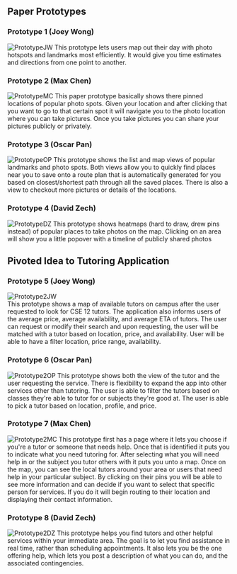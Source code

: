 ## Paper Prototypes

### Prototype 1 (Joey Wong)
![PrototypeJW](images/MapOut.jpg)
This prototype lets users map out their day with photo hotspots and landmarks most efficiently. It would give you time estimates and directions from one point to another.

### Prototype 2 (Max Chen)
![PrototypeMC](images/PhotoSpot.jpg)
This paper prototype basically shows there pinned locations of popular photo spots. Given your location and after clicking that you want to go to that certain spot it will navigate you to the photo location where you can take pictures. Once you take pictures you can share your pictures publicly or privately. 

### Prototype 3 (Oscar Pan)
![PrototypeOP](images/TripPlanner.JPG)
This prototype shows the list and map views of popular landmarks and photo spots. Both views allow you to quickly find places near you to save onto a route plan that is automatically generated for you based on closest/shortest path through all the saved places. There is also a view to checkout more pictures or details of the locations.

### Prototype 4 (David Zech)
![PrototypeDZ](images/PhotoHotspot.JPG)
This prototype shows heatmaps (hard to draw, drew pins instead) of popular places to take photos on the map. Clicking on an area will show you a little popover with a timeline of publicly shared photos

## Pivoted Idea to Tutoring Application

### Prototype 5 (Joey Wong)
![Prototype2JW](images/TutorApp.jpg)\
This prototype shows a map of available tutors on campus after the user requested to look for CSE 12 tutors. The application also informs users of the average price, average availability, and average ETA of tutors. The user can request or modify their search and upon requesting, the user will be matched with a tutor based on location, price, and availability. User will be able to have a filter location, price range, availability.


### Prototype 6 (Oscar Pan)
![Prototype2OP](images/PP-OP-Tutor.jpg)
This prototype shows both the view of the tutor and the user requesting the service. There is flexibility to expand the app into other services other than tutoring. The user is able to filter the tutors based on classes they're able to tutor for or subjects they're good at. The user is able to pick a tutor based on location, profile, and price.

### Prototype 7 (Max Chen)
![Prototype2MC](images/tutorFinding.jpg)
This prototype first has a page where it lets you choose if you're a tutor or someone that needs help. Once that is identified it puts you to indicate what you need tutoring for. After selecting what you will need help in or the subject you tutor others with it puts you unto a map. Once on the map, you can see the local tutors around your area or users that need help in your particular subject. By clicking on their pins you will be able to see more information and can decide if you want to select that specific person for services. If you do it will begin routing to their location and displaying their contact information.

### Prototype 8 (David Zech)
![Prototype2DZ](images/david-paperprototype.jpg)
This prototype helps you find tutors and other helpful services within your immediate area. The goal is to let you find assistance in real time, rather than scheduling appointments. It also lets you be the one offering help, which lets you post a description of what you can do, and the associated contingencies. 
